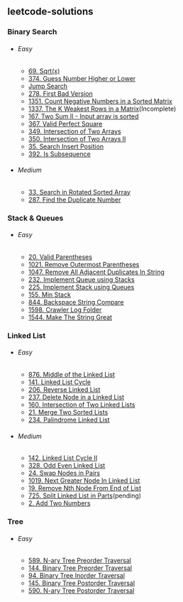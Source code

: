 ## leetcode-solutions

### Binary Search
- ###### Easy
    - [69. Sqrt(x)](https://github.com/ankithans/leetcode-solutions/blob/main/Binary-search/easy/69.%20Sqrt(x).cpp)
    - [374. Guess Number Higher or Lower](https://github.com/ankithans/leetcode-solutions/blob/main/Binary-search/easy/374.%20Guess%20Number%20Higher%20or%20Lower.cpp)
    - [Jump Search](https://github.com/ankithans/leetcode-solutions/blob/main/Binary-search/easy/Jump%20Search.cpp)
    - [278. First Bad Version](https://github.com/ankithans/leetcode-solutions/blob/main/Binary-search/easy/278.%20First%20Bad%20Version.cpp)
    - [1351. Count Negative Numbers in a Sorted Matrix](https://github.com/ankithans/leetcode-solutions/blob/main/Binary-search/easy/1351.%20Count%20Negative%20Numbers%20in%20a%20Sorted%20Matrix.cpp)
    - [1337. The K Weakest Rows in a Matrix](https://github.com/ankithans/leetcode-solutions/blob/main/Binary-search/easy/1337.%20The%20K%20Weakest%20Rows%20in%20a%20Matrix.cpp)(Incomplete)
    - [167. Two Sum II - Input array is sorted](https://github.com/ankithans/leetcode-solutions/blob/main/Binary-search/easy/167.%20Two%20Sum%20II%20-%20Input%20array%20is%20sorted.cpp)
    - [367. Valid Perfect Square](https://github.com/ankithans/leetcode-solutions/blob/main/Binary-search/easy/367.%20Valid%20Perfect%20Square.cpp)
    - [349. Intersection of Two Arrays](https://github.com/ankithans/leetcode-solutions/blob/main/Binary-search/easy/349.%20Intersection%20of%20Two%20Arrays.cpp)
    - [350. Intersection of Two Arrays II](https://github.com/ankithans/leetcode-solutions/blob/main/Binary-search/easy/350.%20Intersection%20of%20Two%20Arrays%20II.cpp)
    - [35. Search Insert Position](https://github.com/ankithans/leetcode-solutions/blob/main/Binary-search/easy/35.%20Search%20Insert%20Position.cpp)
    - [392. Is Subsequence](https://github.com/ankithans/leetcode-solutions/blob/main/Binary-search/easy/392.%20Is%20Subsequence.cpp)

- ###### Medium
    - [33. Search in Rotated Sorted Array](https://github.com/ankithans/leetcode-solutions/blob/main/Binary-search/medium/33.%20Search%20in%20Rotated%20Sorted%20Array.cpp)
    - [287. Find the Duplicate Number](https://github.com/ankithans/leetcode-solutions/blob/main/Binary-search/medium/287.%20Find%20the%20Duplicate%20Number.cpp)
    

### Stack & Queues
- ###### Easy
    - [20. Valid Parentheses](https://github.com/ankithans/leetcode-solutions/blob/main/stack-and-queue/easy/20.%20Valid%20Parentheses.cpp)
    - [1021. Remove Outermost Parentheses](https://github.com/ankithans/leetcode-solutions/blob/main/stack-and-queue/easy/1021.%20Remove%20Outermost%20Parentheses.cpp)
    - [1047. Remove All Adjacent Duplicates In String](https://github.com/ankithans/leetcode-solutions/blob/main/stack-and-queue/easy/1047.%20Remove%20All%20Adjacent%20Duplicates%20In%20String.cpp)
    - [232. Implement Queue using Stacks](https://github.com/ankithans/leetcode-solutions/blob/main/stack-and-queue/easy/232.%20Implement%20Queue%20using%20Stacks.cpp)
    - [225. Implement Stack using Queues](https://github.com/ankithans/leetcode-solutions/blob/main/stack-and-queue/easy/225.%20Implement%20Stack%20using%20Queues.cpp)
    - [155. Min Stack](https://github.com/ankithans/leetcode-solutions/blob/main/stack-and-queue/easy/155.%20Min%20Stack.cpp)
    - [844. Backspace String Compare](https://github.com/ankithans/leetcode-solutions/blob/main/stack-and-queue/easy/844.%20Backspace%20String%20Compare.cpp)
    - [1598. Crawler Log Folder](https://github.com/ankithans/leetcode-solutions/blob/main/stack-and-queue/easy/1598.%20Crawler%20Log%20Folder.cpp)
    - [1544. Make The String Great](https://github.com/ankithans/leetcode-solutions/blob/main/stack-and-queue/easy/1544.%20Make%20The%20String%20Great.cpp)


### Linked List
- ###### Easy
    - [876. Middle of the Linked List](https://github.com/ankithans/leetcode-solutions/blob/main/linked-list/easy/876.%20Middle%20of%20the%20Linked%20List.cpp)
    - [141. Linked List Cycle](https://github.com/ankithans/leetcode-solutions/blob/main/linked-list/easy/141.%20Linked%20List%20Cycle.cpp)
    - [206. Reverse Linked List](https://github.com/ankithans/leetcode-solutions/blob/main/linked-list/easy/206.%20Reverse%20Linked%20List.cpp)
    - [237. Delete Node in a Linked List](https://github.com/ankithans/leetcode-solutions/blob/main/linked-list/easy/237.%20Delete%20Node%20in%20a%20Linked%20List.cpp)
    - [160. Intersection of Two Linked Lists](https://github.com/ankithans/leetcode-solutions/blob/main/linked-list/easy/160.%20Intersection%20of%20Two%20Linked%20Lists.cpp)
    - [21. Merge Two Sorted Lists](https://github.com/ankithans/leetcode-solutions/blob/main/linked-list/easy/21.%20Merge%20Two%20Sorted%20Lists.cpp)
    - [234. Palindrome Linked List](https://github.com/ankithans/leetcode-solutions/blob/main/linked-list/easy/234.%20Palindrome%20Linked%20List.cpp)

- ###### Medium
    - [142. Linked List Cycle II](https://github.com/ankithans/leetcode-solutions/blob/main/linked-list/medium/142.%20Linked%20List%20Cycle%20II.cpp)
    - [328. Odd Even Linked List](https://github.com/ankithans/leetcode-solutions/blob/main/linked-list/medium/328.%20Odd%20Even%20Linked%20List.cpp)
    - [24. Swap Nodes in Pairs](https://github.com/ankithans/leetcode-solutions/blob/main/linked-list/medium/24.%20Swap%20Nodes%20in%20Pairs.cpp)
    - [1019. Next Greater Node In Linked List](https://github.com/ankithans/leetcode-solutions/blob/main/linked-list/medium/1019.%20Next%20Greater%20Node%20In%20Linked%20List.cpp)
    - [19. Remove Nth Node From End of List](https://github.com/ankithans/leetcode-solutions/blob/main/linked-list/medium/19.%20Remove%20Nth%20Node%20From%20End%20of%20List.cpp)
    - [725. Split Linked List in Parts](https://github.com/ankithans/leetcode-solutions/blob/main/linked-list/medium/725.%20Split%20Linked%20List%20in%20Parts.cpp)(pending)
    - [2. Add Two Numbers](https://github.com/ankithans/leetcode-solutions/blob/main/linked-list/medium/2.%20Add%20Two%20Numbers.cpp)
    


### Tree
- ###### Easy
    - [589. N-ary Tree Preorder Traversal](https://github.com/ankithans/leetcode-solutions/blob/main/tree/easy/589.%20N-ary%20Tree%20Preorder%20Traversal.cpp)
    - [144. Binary Tree Preorder Traversal](https://github.com/ankithans/leetcode-solutions/blob/main/tree/easy/144.%20Binary%20Tree%20Preorder%20Traversal.cpp)
    - [94. Binary Tree Inorder Traversal](https://github.com/ankithans/leetcode-solutions/blob/main/tree/easy/94.%20Binary%20Tree%20Inorder%20Traversal.cpp)
    - [145. Binary Tree Postorder Traversal](https://github.com/ankithans/leetcode-solutions/blob/main/tree/easy/145.%20Binary%20Tree%20Postorder%20Traversal.cpp)
    - [590. N-ary Tree Postorder Traversal](https://github.com/ankithans/leetcode-solutions/blob/main/tree/easy/590.%20N-ary%20Tree%20Postorder%20Traversal.cpp)
